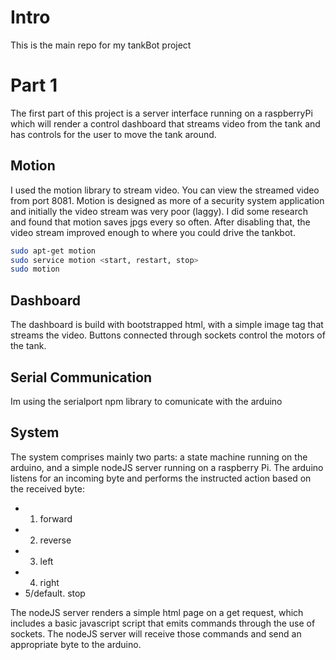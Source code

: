# Intro
This is the main repo for my tankBot project

# Part 1
The first part of this project is a server interface running on a raspberryPi which will render a control dashboard that streams video from the tank and has controls for the user to move the tank around.

## Motion
I used the motion library to stream video. You can view the streamed video from port 8081. Motion is designed as more of a security system application and initially the video stream was very poor (laggy). I did some research and found that motion saves jpgs every so often. After disabling that, the video stream improved enough to where you could drive the tankbot.

```bash
sudo apt-get motion
sudo service motion <start, restart, stop>
sudo motion
```

## Dashboard
The dashboard is build with bootstrapped html, with a simple image tag that streams the video. Buttons connected through sockets control the motors of the tank.

## Serial Communication
Im using the serialport npm library to comunicate with the arduino

## System
The system comprises mainly two parts: a state machine running on the arduino, and a simple nodeJS server running on a raspberry Pi. The arduino listens for an incoming byte and performs the instructed action based on the received byte:

  - 1. forward
  - 2. reverse
  - 3. left
  - 4. right
  - 5/default. stop

The nodeJS server renders a simple html page on a get request, which includes a basic javascript script that emits commands through the use of sockets. The nodeJS server will receive those commands and send an appropriate byte to the arduino.